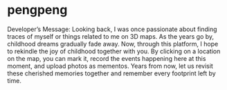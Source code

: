 # pengpeng
Developer’s Message:
Looking back, I was once passionate about finding traces of myself or things related to me on 3D maps. As the years go by, childhood dreams gradually fade away. Now, through this platform, I hope to rekindle the joy of childhood together with you. By clicking on a location on the map, you can mark it, record the events happening here at this moment, and upload photos as mementos. Years from now, let us revisit these cherished memories together and remember every footprint left by time.
